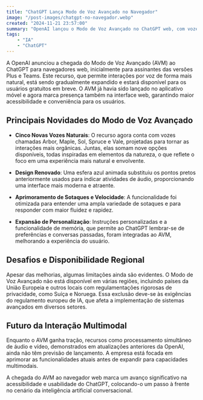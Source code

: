 ```yaml
---
title: "ChatGPT Lança Modo de Voz Avançado no Navegador"
image: "/post-images/chatgpt-no-navegador.webp"
created: "2024-11-21 23:57:00"
summary: "OpenAI lançou o Modo de Voz Avançado no ChatGPT web, com vozes naturais e melhorias; disponível para assinantes e em breve para usuários gratuitos."
tags:
    - "IA"
    - "ChatGPT"
---
```


A OpenAI anunciou a chegada do Modo de Voz Avançado (AVM) ao ChatGPT para navegadores web, inicialmente para assinantes das versões Plus e Teams. Este recurso, que permite interações por voz de forma mais natural, está sendo gradualmente expandido e estará disponível para os usuários gratuitos em breve. O AVM já havia sido lançado no aplicativo móvel e agora marca presença também na interface web, garantindo maior acessibilidade e conveniência para os usuários.

## Principais Novidades do Modo de Voz Avançado

-   **Cinco Novas Vozes Naturais**: O recurso agora conta com vozes chamadas Arbor, Maple, Sol, Spruce e Vale, projetadas para tornar as interações mais orgânicas. Juntas, elas somam nove opções disponíveis, todas inspiradas em elementos da natureza, o que reflete o foco em uma experiência mais natural e envolvente.

-   **Design Renovado**: Uma esfera azul animada substituiu os pontos pretos anteriormente usados para indicar atividades de áudio, proporcionando uma interface mais moderna e atraente.

-   **Aprimoramento de Sotaques e Velocidade**: A funcionalidade foi otimizada para entender uma ampla variedade de sotaques e para responder com maior fluidez e rapidez.

-   **Expansão de Personalização**: Instruções personalizadas e a funcionalidade de memória, que permite ao ChatGPT lembrar-se de preferências e conversas passadas, foram integradas ao AVM, melhorando a experiência do usuário.

## Desafios e Disponibilidade Regional

Apesar das melhorias, algumas limitações ainda são evidentes. O Modo de Voz Avançado não está disponível em várias regiões, incluindo países da União Europeia e outros locais com regulamentações rigorosas de privacidade, como Suíça e Noruega. Essa exclusão deve-se às exigências do regulamento europeu de IA, que afeta a implementação de sistemas avançados em diversos setores.

## Futuro da Interação Multimodal

Enquanto o AVM ganha tração, recursos como processamento simultâneo de áudio e vídeo, demonstrados em atualizações anteriores da OpenAI, ainda não têm previsão de lançamento. A empresa está focada em aprimorar as funcionalidades atuais antes de expandir para capacidades multimodais.

A chegada do AVM ao navegador web marca um avanço significativo na acessibilidade e usabilidade do ChatGPT, colocando-o um passo à frente no cenário da inteligência artificial conversacional.

